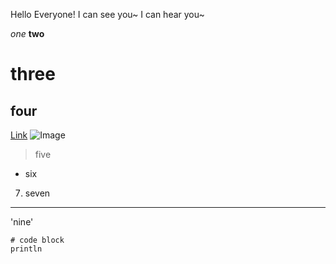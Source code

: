 Hello Everyone! I can see you~ I can hear you~ 

*one*
**two**
# three
## four
[Link](https://www.google.com/)
![Image]()
>five
* six
7. seven
---
'nine'
```
# code block
println
```
